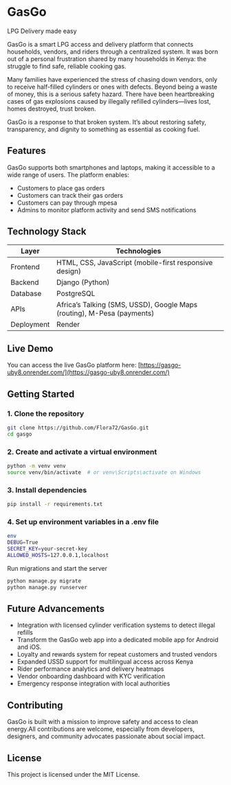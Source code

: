 # GasGo
LPG Delivery made easy 

GasGo is a smart LPG access and delivery platform that connects households, vendors, and riders through a centralized system. It was born out of a personal frustration shared by many households in Kenya: the struggle to find safe, reliable cooking gas.

Many families have experienced the stress of chasing down vendors, only to receive half-filled cylinders or ones with defects. Beyond being a waste of money, this is a serious safety hazard. There have been heartbreaking cases of gas explosions caused by illegally refilled cylinders—lives lost, homes destroyed, trust broken.

GasGo is a response to that broken system. It’s about restoring safety, transparency, and dignity to something as essential as cooking fuel.

## Features

GasGo supports both smartphones and laptops, making it accessible to a wide range of users. The platform enables:

- Customers to place gas orders
- Customers can track their gas orders 
- Customers can pay through mpesa
- Admins to monitor platform activity and send SMS notifications

## Technology Stack

| Layer       | Technologies                                                                 |
|-------------|-------------------------------------------------------------------------------|
| Frontend    | HTML, CSS, JavaScript (mobile-first responsive design)                       |
| Backend     | Django (Python)                                                              |
| Database    | PostgreSQL                                                                   |
| APIs        | Africa’s Talking (SMS, USSD), Google Maps (routing), M-Pesa (payments)       |
| Deployment  | Render                                                                       |

## Live Demo
You can access the live GasGo platform here: [https://gasgo-uby8.onrender.com/](https://gasgo-uby8.onrender.com/)

## Getting Started

### **1. Clone the repository**

```bash
git clone https://github.com/Flora72/GasGo.git
cd gasgo
```
### **2. Create and activate a virtual environment**
```bash
python -m venv venv
source venv/bin/activate  # or venv\Scripts\activate on Windows
```
### **3. Install dependencies**
```bash
pip install -r requirements.txt
```
### **4. Set up environment variables in a .env file**
```bash
env
DEBUG=True
SECRET_KEY=your-secret-key
ALLOWED_HOSTS=127.0.0.1,localhost
```
Run migrations and start the server
```bash
python manage.py migrate
python manage.py runserver
```

## Future Advancements
- Integration with licensed cylinder verification systems to detect illegal refills
- Transform the GasGo web app into a dedicated mobile app for Android and iOS.
- Loyalty and rewards system for repeat customers and trusted vendors
- Expanded USSD support for multilingual access across Kenya
- Rider performance analytics and delivery heatmaps
- Vendor onboarding dashboard with KYC verification
- Emergency response integration with local authorities

## Contributing
GasGo is built with a mission to improve safety and access to clean energy.All contributions are welcome, especially from developers, designers, and community advocates passionate about social impact.

## License

This project is licensed under the MIT License.
